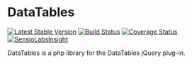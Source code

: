 DataTables
===========
[![Latest Stable Version](https://poser.pugx.org/atkrad/data-tables/v/stable.svg)](https://packagist.org/packages/atkrad/data-tables) [![Build Status](https://travis-ci.org/atkrad/data-tables.svg?branch=master)](https://travis-ci.org/atkrad/data-tables) [![Coverage Status](https://coveralls.io/repos/atkrad/data-tables/badge.png?branch=master)](https://coveralls.io/r/atkrad/data-tables?branch=master) [![SensioLabsInsight](https://insight.sensiolabs.com/projects/0d95f5a5-c83f-4254-8ff7-ad893fe06949/mini.png)](https://insight.sensiolabs.com/projects/0d95f5a5-c83f-4254-8ff7-ad893fe06949)

DataTables is a php library for the DataTables jQuery plug-in.


